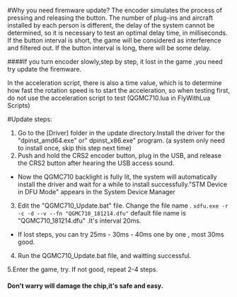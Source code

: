 #Why you need firemware update?
The encoder simulates the process of pressing and releasing the button.
The number of  plug-ins and aircraft installed by each person is different, the delay of the system cannot be determined, so it is necessary to test an optimal delay time, in milliseconds.
If the button interval is short, the game will be considered as interference and filtered out. If the button interval is long, there will be some delay.

####If you turn encoder slowly,step by step, it lost in the game ,you need try update the firemware.

In the acceleration script, there is also a time value, which is to determine how fast the rotation speed is to start the acceleration, so when testing first, do not use the acceleration script to test (QGMC710.lua in FlyWithLua Scripts)

#Update steps:
1. Go to the [Driver] folder in the update directory.Install the driver for the "dpinst_amd64.exe" or" dpinst_x86.exe" program. (a system only need to install once, skip this step next time)
2. Push and hold the CRS2 encoder button, plug in the USB, and release the CRS2 button after hearing the USB access sound.
 *  Now the QGMC710 backlight is fully lit, the system will automatically install the driver and wait for a while to install successfully."STM Device in DFU Mode" appears in the System Device Manager

3. Edit the "QGMC710_Update.bat" file. Change the file name . `xdfu.exe -r -c -d --v --fn "QGMC710_181214.dfu"`  default file name is  "QGMC710_181214.dfu" .It's interval 20ms.

  * If lost steps, you can try 25ms - 30ms - 40ms one by one , most 30ms good.

4. Run the QGMC710_Update.bat file, and waitting successful.

5.Enter the game, try. If not good, repeat 2-4 steps.

#### Don't warry will damage the chip,it's safe and easy.
